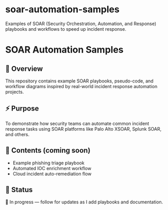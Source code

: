 # soar-automation-samples
Examples of SOAR (Security Orchestration, Automation, and Response) playbooks and workflows to speed up incident response.
# SOAR Automation Samples

## 📌 Overview
This repository contains example SOAR playbooks, pseudo-code, and workflow diagrams inspired by real-world incident response automation projects.

## ⚡ Purpose
To demonstrate how security teams can automate common incident response tasks using SOAR platforms like Palo Alto XSOAR, Splunk SOAR, and others.

## 📁 Contents (coming soon)
- Example phishing triage playbook
- Automated IOC enrichment workflow
- Cloud incident auto-remediation flow

## 🚀 Status
🚧 In progress — follow for updates as I add playbooks and documentation.
